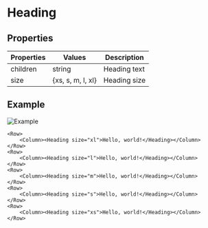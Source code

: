 # Heading

## Properties

| Properties | Values            | Description  |
| ---------- | ----------------- | ------------ |
| children   | string            | Heading text |
| size       | {xs, s, m, l, xl} | Heading size |

## Example

![Example](https://i.imgur.com/UlUY6pU.png)

```vue
<Row>
    <Column><Heading size="xl">Hello, world!</Heading></Column>
</Row>
<Row>
    <Column><Heading size="l">Hello, world!</Heading></Column>
</Row>
<Row>
    <Column><Heading size="m">Hello, world!</Heading></Column>
</Row>
<Row>
    <Column><Heading size="s">Hello, world!</Heading></Column>
</Row>
<Row>
    <Column><Heading size="xs">Hello, world!</Heading></Column>
</Row>
```